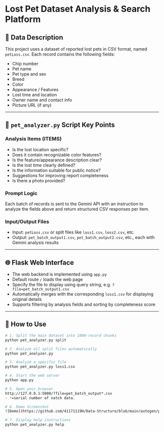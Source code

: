 # Lost Pet Dataset Analysis & Search Platform

## 📁 Data Description

This project uses a dataset of reported lost pets in CSV format, named `petLoss.csv`. Each record contains the following fields:

- Chip number  
- Pet name  
- Pet type and sex  
- Breed  
- Color  
- Appearance / Features  
- Lost time and location  
- Owner name and contact info  
- Picture URL (if any)

---

## 🤖 `pet_analyzer.py` Script Key Points

### Analysis Items (ITEMS)

- Is the lost location specific?  
- Does it contain recognizable color features?  
- Is the feature/appearance description clear?  
- Is the lost time clearly defined?  
- Is the information suitable for public notice?  
- Suggestions for improving report completeness  
- Is there a photo provided?

### Prompt Logic

Each batch of records is sent to the Gemini API with an instruction to analyze the fields above and return structured CSV responses per item.

### Input/Output Files

- Input: `petLoss.csv` or split files like `loss1.csv`, `loss2.csv`, etc.  
- Output: `pet_batch_output1.csv`, `pet_batch_output2.csv`, etc., each with Gemini analysis results

---

## 🌐 Flask Web Interface

- The web backend is implemented using `app.py`
- Default route `/` loads the web page
- Specify the file to display using query string, e.g. `?file=pet_batch_output1.csv`
- Automatically merges with the corresponding `loss1.csv` for displaying original details
- Supports filtering by analysis fields and sorting by completeness score

---

## 🚀 How to Use

```bash
# 1. Split the main dataset into 1000-record chunks
python pet_analyzer.py split

# 2. Analyze all split files automatically
python pet_analyzer.py

# 3. Analyze a specific file
python pet_analyzer.py loss1.csv

# 4. Start the web server
python app.py

# 5. Open your browser
http://127.0.0.1:5000/?file=pet_batch_output*.csv
- *=serial number of natch data. 

# 6. Demo Screenshot
![Demo](https://github.com/41171119H/Data-Structure/blob/main/autogen/petLoss/petLossDemo.png)

# 7. Display help instructions
python pet_analyzer.py help
